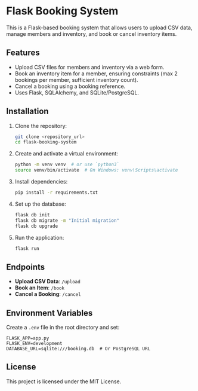 # Flask Booking System

This is a Flask-based booking system that allows users to upload CSV data, manage members and inventory, and book or cancel inventory items.

## Features
- Upload CSV files for members and inventory via a web form.
- Book an inventory item for a member, ensuring constraints (max 2 bookings per member, sufficient inventory count).
- Cancel a booking using a booking reference.
- Uses Flask, SQLAlchemy, and SQLite/PostgreSQL.

## Installation

1. Clone the repository:
   ```sh
   git clone <repository_url>
   cd flask-booking-system
   ```

2. Create and activate a virtual environment:
   ```sh
   python -m venv venv  # or use `python3`
   source venv/bin/activate  # On Windows: venv\Scripts\activate
   ```

3. Install dependencies:
   ```sh
   pip install -r requirements.txt
   ```

4. Set up the database:
   ```sh
   flask db init
   flask db migrate -m "Initial migration"
   flask db upgrade
   ```

5. Run the application:
   ```sh
   flask run
   ```

## Endpoints

- **Upload CSV Data**: `/upload`
- **Book an Item**: `/book`
- **Cancel a Booking**: `/cancel`

## Environment Variables

Create a `.env` file in the root directory and set:
```
FLASK_APP=app.py
FLASK_ENV=development
DATABASE_URL=sqlite:///booking.db  # Or PostgreSQL URL
```

## License
This project is licensed under the MIT License.

